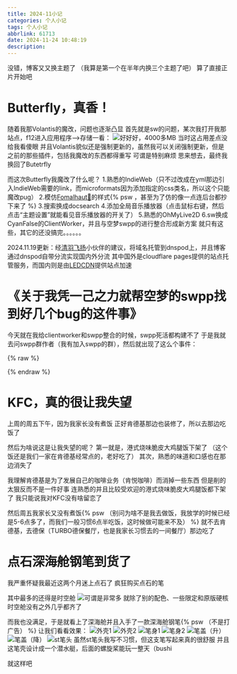 ```yaml
---
title: 2024-11小记
categories: 个人小记
tags: 个人小记
abbrlink: 61713
date: 2024-11-24 10:48:19
description:
---
```

没错，博客又又换主题了
（我算是第一个在半年内换三个主题了吧）
算了直接正片开始吧
<!-- more -->
# Butterfly，真香！
随着我那Volantis的魔改，问题也逐渐凸显
首先就是sw的问题，某次我打开我那站点，f12进入应用程序-->存储一看：
![好好好，4000多MB](https://images1.blog.sinzmise.top/images/msedge_gp7XhStbD7.3k81ku47pv.webp)
当时这占用差点没给我看傻眼
并且Volantis貌似还是强制更新的，虽然我可以关闭强制更新，但是之前的那些插件，包括我魔改的东西都得重写
可谓是特别麻烦
思来想去，最终我换回了Butetrfly

而这次Butterfly我魔改了什么呢？
1.熟悉的IndieWeb（只不过改成在yml那边引入IndieWeb需要的link，而microformats因为添加指定的css类名，所以这个只能魔改pug）
2.模仿[Fomalhaut🥝](https://www.fomal.cc/)的样式{% psw ，甚至为了仿的像一点连后台都抄下来了 %}
3.搜索换成docsearch
4.添加全局音乐播放器（点击鼠标右键，然后点击“主题设置”就能看见音乐播放器的开关了）
5.熟悉的OhMyLive2D
6.sw换成CyanFalse的ClientWorker，并且与空梦swpp的进行整合形成新方案
就只有这些，其它的还没搞完。。。。。。

2024.11.19更新：经[清羽飞扬](https://blog.liushen.fun/)小伙伴的建议，将域名托管到dnspod上，并且博客通过dnspod自带分流实现国内外分流
其中国外是cloudflare pages提供的站点托管服务，而国内则是由[LEDCDN](https://cdn.ledcdn.com/)提供站点加速

# 《关于我凭一己之力就帮空梦的swpp找到好几个bug的这件事》
今天就在我给clientworker和swpp整合的时候，swpp死活都构建不了
于是我就去问swpp群作者（我有加入swpp的群），然后就出现了这么个事件：

{% raw %}
<div id="qqchat"></div>
<script>
  chatroom.init ({
    jsonFilePath: "/posts/61713/chats.json",
    chatroomName: "qqchat",
    MyAvatar: "https://blog.sinzmise.top/img/avatar.png",
    title: "SWPP 开发交流群"
  })
</script>
{% endraw %}

# KFC，真的很让我失望
上周的周五下午，因为我家长没有煮饭
正好肯德基那边也装修了，所以去那边吃饭了

然后为啥说这是让我失望的呢？
第一就是，港式烧味脆皮大鸡腿饭下架了
（这个饭还是我们一家在肯德基经常点的，老好吃了）
其次，熟悉的味道和口感也在那边消失了

我理解肯德基是为了发展自己的咖啡业务（肯悦咖啡）而消掉一些东西
但是削的太狠反而不是一件好事
连熟悉的并且比较受欢迎的港式烧味脆皮大鸡腿饭都下架了
我只能说我对KFC没有啥留恋了

然后周五我家长又没有煮饭{% psw （别问为啥不是我去做饭，我放学的时候已经是5-6点多了，而我们一般习惯6点半吃饭，这时候做可能来不及） %}
就不去肯德基，去德保（TURBO德保餐厅，也是我家长习惯去的一间餐厅）那边吃了

# 点石深海舱钢笔到货了
我严重怀疑我最近这两个月迷上点石了
疯狂购买点石的笔

其中最多的还得是时空舱
![可谓是非常多](https://images1.blog.sinzmise.top/images/27b025e8bb278916b616d3b0daca600.4uayr7e2ga.webp)
就除了别的配色、一些限定和原版硬核时空舱没有之外几乎都齐了

而我也没满足，于是就看上了深海舱并且入手了一款深海舱钢笔{% psw （不是打广告） %}
让我们看看效果：
![外壳1](https://images1.blog.sinzmise.top/images/bab6eb1f8131b7fa5c11046204ecff3.3k81kw2z0t.webp)
![外壳2](https://images1.blog.sinzmise.top/images/f567987c0f1d1be062181b36da9e027.4jo4y25roq.webp)
![笔身1](https://images1.blog.sinzmise.top/images/16e32e25200783595da6072b435da26.6pnjjtxiem.webp)
![笔身2](https://images1.blog.sinzmise.top/images/5e4e2f5f86fb9365e27e5391b2334f1.ic5jo1ssl.webp)
![笔盖（升）](https://images1.blog.sinzmise.top/images/c0b2e8cc998c876f6339cc6423ace63.8vmy5lpa44.webp)
![笔盖（降）](https://images1.blog.sinzmise.top/images/d758f59c31df8cddd7a0d3ff8d8a59c.2a54ekl9vu.webp)
![st笔头](https://images1.blog.sinzmise.top/images/59dc406ea523474d6425d85cb0fab1f.2doqcaee6p.webp)
虽然st笔头我写不习惯，但这支笔写起来真的很舒服
并且这笔壳设计成一个潜水艇，后面的螺旋桨能玩一整天（bushi

就这样吧

